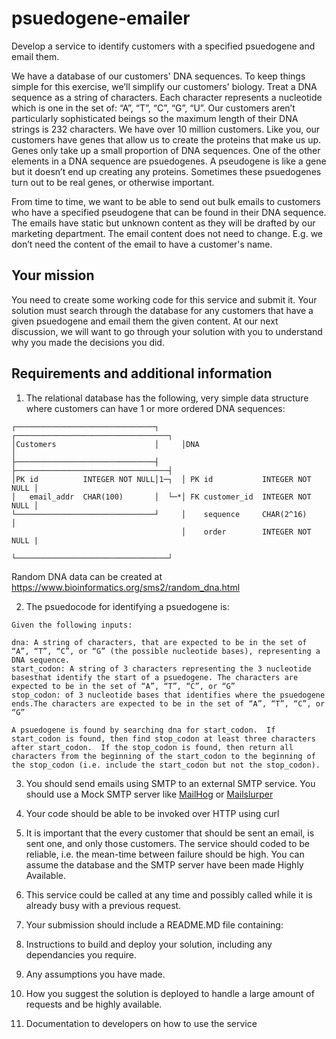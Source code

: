 # psuedogene-emailer
Develop a service to identify customers with a specified psuedogene and email them.

We have a database of our customers' DNA sequences.  To keep things simple for this exercise, we’ll simplify our customers' biology. Treat a DNA sequence as a string of characters.  Each character represents a nucleotide which is one in the set of: “A”, “T”, “C”, “G”, “U”.  Our customers aren’t particularly sophisticated beings so the maximum length of their DNA strings is 232 characters.  We have over 10 million customers.  Like you, our customers have genes that allow us to create the proteins that make us up.  Genes only take up a small proportion of DNA sequences.  One of the other elements in a DNA sequence are psuedogenes. A pseudogene is like a gene but it doesn’t end up creating any proteins. Sometimes these psuedogenes turn out to be real genes, or otherwise important.

From time to time, we want to be able to send out bulk emails to customers who have a specified pseudogene that can be found in their DNA sequence.  The emails have static but unknown content as they will be drafted by our marketing department.  The email content does not need to change.  E.g. we don’t need the content of the email to have a customer's name.

## Your mission
You need to create some working code for this service and submit it.  Your solution must search through the database for any customers that have a given psuedogene and email them the given content.  At our next discussion, we will want to go through your solution with you to understand why you made the decisions you did.

## Requirements and additional information
1. The relational database has the following, very simple data structure where customers can have 1 or more ordered DNA sequences:
```
┌───────────────────────────────┐     ┌──────────────────────────────────┐
│Customers                      │     │DNA                               │
├───────────────────────────────┤     ├──────────────────────────────────┤
│PK id          INTEGER NOT NULL│1─┐  │ PK id           INTEGER NOT NULL │
│   email_addr  CHAR(100)       │  └─*│ FK customer_id  INTEGER NOT NULL │
└───────────────────────────────┘     │    sequence     CHAR(2^16)       │
                                      │    order        INTEGER NOT NULL |
                                      └──────────────────────────────────┘
```
Random DNA data can be created at https://www.bioinformatics.org/sms2/random_dna.html

2. The psuedocode for identifying a psuedogene is:
```
Given the following inputs:

dna: A string of characters, that are expected to be in the set of “A”, “T”, “C”, or “G” (the possible nucleotide bases), representing a DNA sequence.
start_codon: A string of 3 characters representing the 3 nucleotide basesthat identify the start of a psuedogene. The characters are expected to be in the set of “A”, “T”, “C”, or “G”
stop_codon: of 3 nucleotide bases that identifies where the psuedogene ends.The characters are expected to be in the set of “A”, “T”, “C”, or “G”

A psuedogene is found by searching dna for start_codon.  If start_codon is found, then find stop_codon at least three characters after start_codon.  If the stop_codon is found, then return all characters from the beginning of the start_codon to the beginning of the stop_codon (i.e. include the start_codon but not the stop_codon).
```

3. You should send emails using SMTP to an external SMTP service.  You should use a Mock SMTP server like [MailHog](https://github.com/mailhog/MailHog) or [Mailslurper](https://www.mailslurper.com/)

1. Your code should be able to be invoked over HTTP using curl

1. It is important that the every customer that should be sent an email, is sent one, and only those customers.  The service should coded to be reliable, i.e. the mean-time between failure should be high.  You can assume the database and the SMTP server have been made Highly Available.

1. This service could be called at any time and possibly called while it is already busy with a previous request.

1. Your submission should include a README.MD file containing:
  1.  Instructions to build and deploy your solution, including any dependancies you require. 
  2.  Any assumptions you have made.
  3.  How you suggest the solution is deployed to handle a large amount of requests and be highly available.
  4.  Documentation to developers on how to use the service



